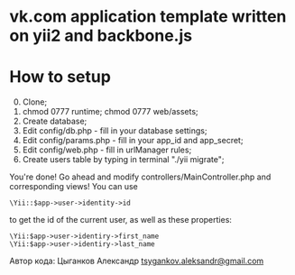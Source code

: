 vk.com application template written on yii2 and backbone.js
===========================================================

How to setup
============
0. Clone;
1. chmod 0777 runtime; chmod 0777 web/assets;
2. Create database;
3. Edit config/db.php - fill in your database settings;
4. Edit config/params.php - fill in your app_id and app_secret;
5. Edit config/web.php - fill in urlManager rules;
6. Create users table by typing in terminal "./yii migrate";

You're done! Go ahead and modify controllers/MainController.php and corresponding views! You can use

	\Yii::$app->user->identity->id

to get the id of the current user, as well as these properties:

	\Yii:$app->user->identiry->first_name
	\Yii:$app->user->identiry->last_name

Автор кода: Цыганков Александр <tsygankov.aleksandr@gmail.com>